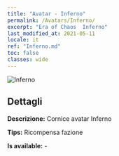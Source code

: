 ```yaml
---
title: "Avatar - Inferno"
permalink: /Avatars/Inferno/
excerpt: "Era of Chaos  Inferno"
last_modified_at: 2021-05-11
locale: it
ref: "Inferno.md"
toc: false
classes: wide
---
```

 ![Inferno](/images/a/avatarFrame_3.png)

## Dettagli

 **Descrizione:** Cornice avatar Inferno 

 **Tips:** Ricompensa fazione 

 **Is available:**  - 


